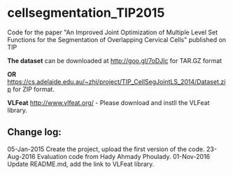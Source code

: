 cellsegmentation_TIP2015
========================

Code for the paper "An Improved Joint Optimization of Multiple Level Set Functions for the Segmentation of Overlapping Cervical Cells" published on TIP

**The dataset** can be downloaded at http://goo.gl/7oDJlc for TAR.GZ format

**OR** https://cs.adelaide.edu.au/~zhi/project/TIP_CellSegJointLS_2014/Dataset.zip for ZIP format.

**VLFeat** http://www.vlfeat.org/ - Please download and instll the VLFeat library.

Change log:
-----------
05-Jan-2015   Create the project, upload the first version of the code.
23-Aug-2016	  Evaluation code from Hady Ahmady Phoulady.
01-Nov-2016	  Update README.md, add the link to VLFeat library.

